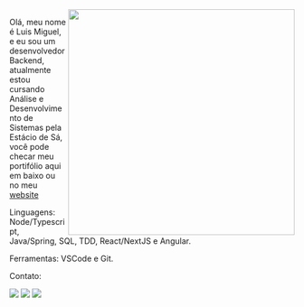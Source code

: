 <img src="https://raw.githubusercontent.com/MicaelliMedeiros/micaellimedeiros/master/image/computer-illustration.png" min-width="400px" max-width="400px" width="400px" align="right">

<p align="left"> 
  Olá, meu nome é Luis Miguel, e eu sou um desenvolvedor Backend, atualmente estou cursando Análise e Desenvolvimento de Sistemas pela Estácio de Sá, você pode checar meu portifólio aqui em baixo ou no meu <a href="https://oluwis.github.io">website</a>
</p>

<p align="left">
  Linguagens: Node/Typescript, Java/Spring, SQL, TDD, React/NextJS e Angular.
</p>

<p align="left">
  Ferramentas: VSCode e Git.
</p>

<p align="left">
  Contato:
</p>

<p align="left">
  <a href="#" alt="Gmail">
  <img src="https://img.shields.io/badge/-Gmail-FF0000?style=flat-square&labelColor=FF0000&logo=gmail&logoColor=white&link=LINK-DO-SEU-GMAIL" /></a>

  <a href="#" alt="LinkedIn">
  <img src="https://img.shields.io/badge/-Linkedin-0e76a8?style=flat-square&logo=Linkedin&logoColor=white&link=LINK-DO-SEU-LINKEDIN" /></a>

  <a href="#" alt="WhatsApp">
  <img src="https://img.shields.io/badge/-WhatsApp-25d366?style=flat-square&labelColor=25d366&logo=whatsapp&logoColor=white&link=API-DO-SEU-WHATSAPP"/></a>
</p>
